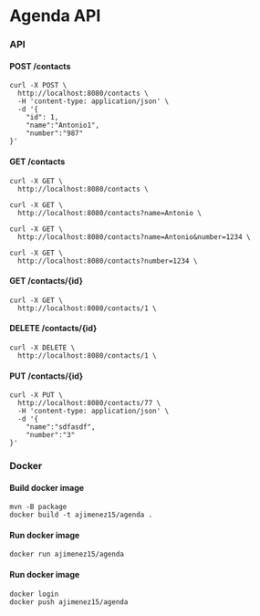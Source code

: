 # Agenda API

### API

#### POST /contacts
```
curl -X POST \
  http://localhost:8080/contacts \
  -H 'content-type: application/json' \
  -d '{
	"id": 1,
	"name":"Antonio1",
	"number":"987"
}'
```

#### GET /contacts
```
curl -X GET \
  http://localhost:8080/contacts \
```

```
curl -X GET \
  http://localhost:8080/contacts?name=Antonio \
```

```
curl -X GET \
  http://localhost:8080/contacts?name=Antonio&number=1234 \
```

```
curl -X GET \
  http://localhost:8080/contacts?number=1234 \
```

#### GET /contacts/{id}
```
curl -X GET \
  http://localhost:8080/contacts/1 \
```

#### DELETE /contacts/{id}
```
curl -X DELETE \
  http://localhost:8080/contacts/1 \
```

#### PUT /contacts/{id}
```
curl -X PUT \
  http://localhost:8080/contacts/77 \
  -H 'content-type: application/json' \
  -d '{
	"name":"sdfasdf",
	"number":"3"
}'
```

### Docker
#### Build docker image
```
mvn -B package
docker build -t ajimenez15/agenda .
```
#### Run docker image
```
docker run ajimenez15/agenda
```
#### Run docker image
```
docker login
docker push ajimenez15/agenda
```